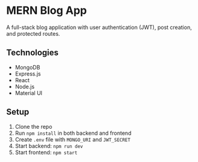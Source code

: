 # MERN Blog App

A full-stack blog application with user authentication (JWT),
post creation, and protected routes.

## Technologies
- MongoDB
- Express.js
- React
- Node.js
- Material UI

## Setup
1. Clone the repo
2. Run `npm install` in both backend and frontend
3. Create `.env` file with `MONGO_URI` and `JWT_SECRET`
4. Start backend: `npm run dev`
5. Start frontend: `npm start`
